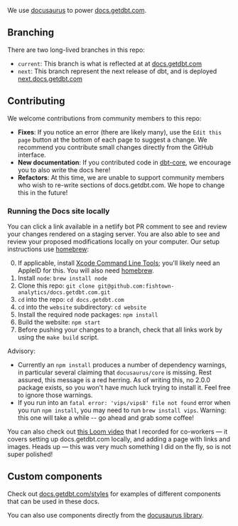 We use [docusaurus](https://v2.docusaurus.io/) to power [docs.getdbt.com](https://docs.getdbt.com/).

## Branching

There are two long-lived branches in this repo:
- `current`: This branch is what is reflected at at [docs.getdbt.com](https://docs.getdbt.com/)
- `next`: This branch represent the next release of dbt, and is deployed [next.docs.getdbt.com](https://next.docs.getdbt.com/)

## Contributing
We welcome contributions from community members to this repo:
- **Fixes**: If you notice an error (there are likely many), use the `Edit this page` button at the bottom of each page to suggest a change. We recommend you contribute small changes directly from the GitHub interface.
- **New documentation**: If you contributed code in [dbt-core](https://github.com/fishtown-analytics/dbt), we encourage you to also write the docs here!
- **Refactors**: At this time, we are unable to support community members who wish to re-write sections of docs.getdbt.com. We hope to change this in the future!

### Running the Docs site locally

You can click a link available in a netlify bot PR comment to see and review your changes rendered on a staging server. You are also able to see and review your proposed modifications locally on your computer. Our setup instructions use [homebrew](https://brew.sh/):

0. If applicable, install [Xcode Command Line Tools](https://developer.apple.com/download/more/); you'll likely need an AppleID for this. You will also need [homebrew](https://brew.sh/). 
2. Install `node`: `brew install node`
3. Clone this repo: `git clone git@github.com:fishtown-analytics/docs.getdbt.com.git`
4. `cd` into the repo: `cd docs.getdbt.com`
5. `cd` into the `website` subdirectory: `cd website`
6. Install the required node packages: `npm install`
7. Build the website: `npm start`
8. Before pushing your changes to a branch, check that all links work by using the `make build` script.

Advisory: 
- Currently an `npm install` produces a number of dependency warnings, in particular several claiming that `docusaurus/core` is missing. Rest assured, this message is a red herring. As of writing this, no 2.0.0 package exists, so you won't have much luck trying to install it. Feel free to ignore those warnings.
- If you run into an `fatal error: 'vips/vips8' file not found` error when you run `npm install`, you may need to run `brew install vips`. Warning: this one will take a while -- go ahead and grab some coffee!

You can also check out [this Loom video](https://www.loom.com/share/7037780b86eb4f16953664b8f15f1e21) that I recorded for co-workers — it covers setting up docs.getdbt.com locally, and adding a page with links and images. Heads up — this was very much something I did on the fly, so is not super polished!

## Custom components
Check out [docs.getdbt.com/styles](https://docs.getdbt.com/styles) for examples of different components that can be used in these docs.

You can also use components directly from the [docusaurus library](https://v2.docusaurus.io/docs/markdown-features/).

